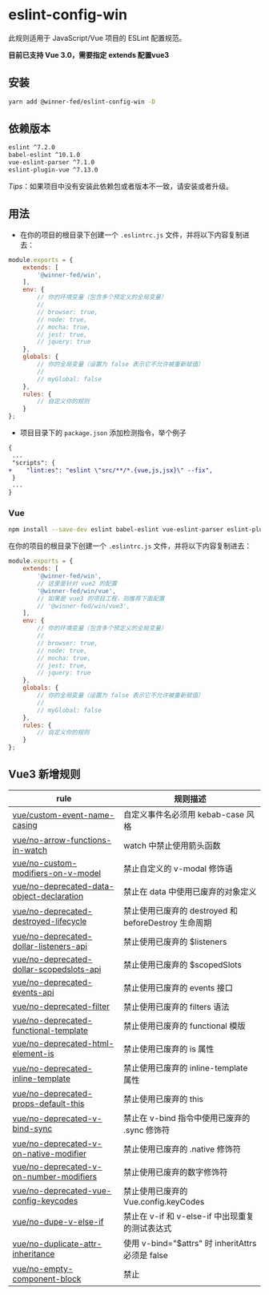 # eslint-config-win

此规则适用于 JavaScript/Vue 项目的 ESLint 配置规范。

**目前已支持 Vue 3.0，需要指定 extends 配置vue3**

## 安装


```bash
yarn add @winner-fed/eslint-config-win -D
```

##  依赖版本
```bash
eslint ^7.2.0
babel-eslint ^10.1.0
vue-eslint-parser ^7.1.0
eslint-plugin-vue ^7.13.0
```
*Tips*：如果项目中没有安装此依赖包或者版本不一致，请安装或者升级。 

## 用法
- 在你的项目的根目录下创建一个 `.eslintrc.js` 文件，并将以下内容复制进去：

```js
module.exports = {
    extends: [
        '@winner-fed/win',
    ],
    env: {
        // 你的环境变量（包含多个预定义的全局变量）
        //
        // browser: true,
        // node: true,
        // mocha: true,
        // jest: true,
        // jquery: true
    },
    globals: {
        // 你的全局变量（设置为 false 表示它不允许被重新赋值）
        //
        // myGlobal: false
    },
    rules: {
        // 自定义你的规则
    }
};
```

- 项目目录下的 `package.json` 添加检测指令，举个例子
```diff
{
 ...
 "scripts": {
+    "lint:es": "eslint \"src/**/*.{vue,js,jsx}\" --fix",
 }
 ...
}
```

### Vue

```bash
npm install --save-dev eslint babel-eslint vue-eslint-parser eslint-plugin-vue @winner-fed/eslint-config-win
```

在你的项目的根目录下创建一个 `.eslintrc.js` 文件，并将以下内容复制进去：

```js
module.exports = {
    extends: [
        '@winner-fed/win',
        // 这里是针对 vue2 的配置
        '@winner-fed/win/vue', 
        // 如果是 vue3 的项目工程，则推荐下面配置
        // '@winner-fed/win/vue3',
    ],
    env: {
        // 你的环境变量（包含多个预定义的全局变量）
        //
        // browser: true,
        // node: true,
        // mocha: true,
        // jest: true,
        // jquery: true
    },
    globals: {
        // 你的全局变量（设置为 false 表示它不允许被重新赋值）
        //
        // myGlobal: false
    },
    rules: {
        // 自定义你的规则
    }
};
```

## Vue3 新增规则

| rule                                                         | 规则描述                                             |
| ------------------------------------------------------------ | ---------------------------------------------------- |
| [vue/custom-event-name-casing ](https://eslint.vuejs.org/rules/custom-event-name-casing.html) | 自定义事件名必须用 kebab-case 风格                   |
| [vue/no-arrow-functions-in-watch](https://eslint.vuejs.org/rules/no-arrow-functions-in-watch.html) | watch 中禁止使用箭头函数                             |
| [vue/no-custom-modifiers-on-v-model](https://eslint.vuejs.org/rules/no-custom-modifiers-on-v-model.html) | 禁止自定义的 v-modal 修饰语                          |
| [vue/no-deprecated-data-object-declaration ](https://eslint.vuejs.org/rules/no-deprecated-data-object-declaration.html) | 禁止在 data 中使用已废弃的对象定义                   |
| [vue/no-deprecated-destroyed-lifecycle](https://eslint.vuejs.org/rules/no-deprecated-destroyed-lifecycle.html) | 禁止使用已废弃的 destroyed 和 beforeDestroy 生命周期 |
| [vue/no-deprecated-dollar-listeners-api](https://eslint.vuejs.org/rules/no-deprecated-dollar-listeners-api.html) | 禁止使用已废弃的 $listeners                          |
| [vue/no-deprecated-dollar-scopedslots-api ](https://eslint.vuejs.org/rules/no-deprecated-dollar-scopedslots-api.html) | 禁止使用已废弃的 $scopedSlots                        |
| [vue/no-deprecated-events-api ](https://eslint.vuejs.org/rules/no-deprecated-events-api.html) | 禁止使用已废弃的 events 接口                         |
| [vue/no-deprecated-filter ](https://eslint.vuejs.org/rules/no-deprecated-filter.html) | 禁止使用已废弃的 filters 语法                        |
| [vue/no-deprecated-functional-template](https://eslint.vuejs.org/rules/no-deprecated-functional-template.html) | 禁止使用已废弃的 functional 模版                     |
| [vue/no-deprecated-html-element-is](https://eslint.vuejs.org/rules/no-deprecated-html-element-is.html) | 禁止使用已废弃的 is 属性                             |
| [vue/no-deprecated-inline-template](https://eslint.vuejs.org/rules/no-deprecated-inline-template.html) | 禁止使用已废弃的 inline-template 属性                |
| [vue/no-deprecated-props-default-this ](https://eslint.vuejs.org/rules/no-deprecated-props-default-this.html) | 禁止使用已废弃的 this                                |
| [vue/no-deprecated-v-bind-sync](https://eslint.vuejs.org/rules/no-deprecated-v-bind-sync.html) | 禁止在 v-bind 指令中使用已废弃的 .sync 修饰符        |
| [vue/no-deprecated-v-on-native-modifier](https://eslint.vuejs.org/rules/no-deprecated-v-on-native-modifier.html) | 禁止使用已废弃的 .native 修饰符                      |
| [vue/no-deprecated-v-on-number-modifiers ](https://eslint.vuejs.org/rules/no-deprecated-v-on-number-modifiers.html) | 禁止使用已废弃的数字修饰符                           |
| [vue/no-deprecated-vue-config-keycodes](https://eslint.vuejs.org/rules/no-deprecated-vue-config-keycodes.html) | 禁止使用已废弃的 Vue.config.keyCodes                 |
| [vue/no-dupe-v-else-if ](https://eslint.vuejs.org/rules/no-dupe-v-else-if.html) | 禁止在 v-if 和 v-else-if 中出现重复的测试表达式      |
| [vue/no-duplicate-attr-inheritance](https://eslint.vuejs.org/rules/no-duplicate-attr-inheritance.html) | 使用 v-bind="$attrs" 时 inheritAttrs 必须是 false    |
| [vue/no-empty-component-block](https://eslint.vuejs.org/rules/no-empty-component-block.html) | 禁止 <template> <script> <style> 为空                |
| [vue/no-invalid-model-keys](https://eslint.vuejs.org/rules/no-invalid-model-keys.html) | 禁止 model 中出现错误的属性                          |
| [vue/no-lifecycle-after-await](https://eslint.vuejs.org/rules/no-lifecycle-after-await.html) | 禁止异步注册生命周期                                 |
| [vue/no-lone-template ](https://eslint.vuejs.org/rules/no-lone-template.html) | 禁止出现没必要的 <template>                          |
| [vue/no-multiple-objects-in-class](https://eslint.vuejs.org/rules/no-multiple-objects-in-class.html) | 禁止 class 中出现复数的对象                          |
| [vue/no-multiple-slot-args](https://eslint.vuejs.org/rules/no-multiple-slot-args.html) | 禁止给 scoped slots 传递多个参数                     |
| [vue/no-multiple-template-root ](https://eslint.vuejs.org/rules/no-multiple-template-root.html) | 禁止模版中有多个根节点                               |
| [vue/no-mutating-props ](https://eslint.vuejs.org/rules/no-mutating-props.html) | 禁止修改组件的 props                                 |
| [vue/no-ref-as-operand ](https://eslint.vuejs.org/rules/no-ref-as-operand.html) | 禁止直接使用由 ref 生成的变量，必须使用它的 value    |
| [vue/no-setup-props-destructure](https://eslint.vuejs.org/rules/no-setup-props-destructure.html) | 禁止对 setup 中的 props 解构                         |
| [vue/no-sparse-arrays ](https://eslint.vuejs.org/rules/no-sparse-arrays.html) | 禁止在数组中出现连续的逗号                           |
| [vue/no-useless-concat ](https://eslint.vuejs.org/rules/no-useless-concat.html) | 禁止没必要的字符拼接                                 |
| [vue/no-useless-mustaches ](https://eslint.vuejs.org/rules/no-useless-mustaches.html) | 禁止出现无用的 mustache 字符串                       |
| [vue/no-useless-v-bind ](https://eslint.vuejs.org/rules/no-useless-v-bind.html) | 禁止出现无用的 v-bind                                |
| [vue/no-v-for-template-key ](https://eslint.vuejs.org/rules/no-v-for-template-key.html) | 禁止 template 有 v-for 属性时又有 key 属性           |
| [vue/no-v-for-template-key-on-child ](https://eslint.vuejs.org/rules/no-v-for-template-key-on-child.html) | 禁止 template v-for 属性的子节点有 key 属性          |
| [vue/no-watch-after-await ](https://eslint.vuejs.org/rules/no-watch-after-await.html) | 禁止在 await 之后调用 watch                          |
| [vue/one-component-per-file ](https://eslint.vuejs.org/rules/one-component-per-file.html) | 一个文件必须仅包含一个组件                           |
| [vue/order-in-components ](https://eslint.vuejs.org/rules/order-in-components.html) | 组件的属性必须为一定的顺序                           |
| [vue/require-explicit-emits](https://eslint.vuejs.org/rules/require-explicit-emits.html) | emits 属性必须包含 $emit() 中的值                    |
| [vue/require-slots-as-functions ](https://eslint.vuejs.org/rules/require-slots-as-functions.html) | this.$slots.default 必须被当作方法使用               |
| [vue/require-toggle-inside-transition](https://eslint.vuejs.org/rules/require-toggle-inside-transition.html) | transition 内部必须有条件指令                        |
| [vue/return-in-emits-validator](https://eslint.vuejs.org/rules/this-in-template.html) | emits 中的方法必须有返回值                           |
| [vue/v-on-event-hyphenation](https://eslint.vuejs.org/rules/v-on-event-hyphenation.html) | 禁止在 v-on 的事件名使用横杠                         |
| [vue/valid-v-is ](https://eslint.vuejs.org/rules/valid-v-is.html) | v-is 指令必须合法                                    |

## Vue2 与 Vue3 的异同

## 参考

- [ESlint Code Guide](http://eslint.org/docs/user-guide/configuring)
- [ESlint Shareable Config](http://eslint.org/docs/developer-guide/shareable-configs)
- [eslint-config-alloy](https://github.com/AlloyTeam/eslint-config-alloy)

## 开发维护
- 以测试开发驱动，config/rules/*.json 文件都是根据 test/ 文件夹对应的生成的


